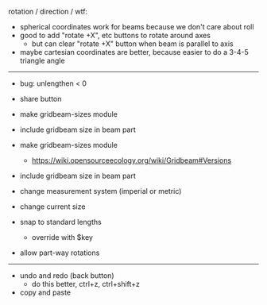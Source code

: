 rotation / direction / wtf:

- spherical coordinates work for beams because we don't care about roll
- good to add "rotate +X", etc buttons to rotate around axes
  - but can clear "rotate +X" button when beam is parallel to axis
- maybe cartesian coordinates are better, because easier to do a 3-4-5 triangle angle


---


- bug: unlengthen < 0
- share button
- make gridbeam-sizes module
- include gridbeam size in beam part

- make gridbeam-sizes module
  - https://wiki.opensourceecology.org/wiki/Gridbeam#Versions
- include gridbeam size in beam part
- change measurement system (imperial or metric)
- change current size
- snap to standard lengths
  - override with $key
- allow part-way rotations

---

- undo and redo (back button)
  - do this better, ctrl+z, ctrl+shift+z
- copy and paste
